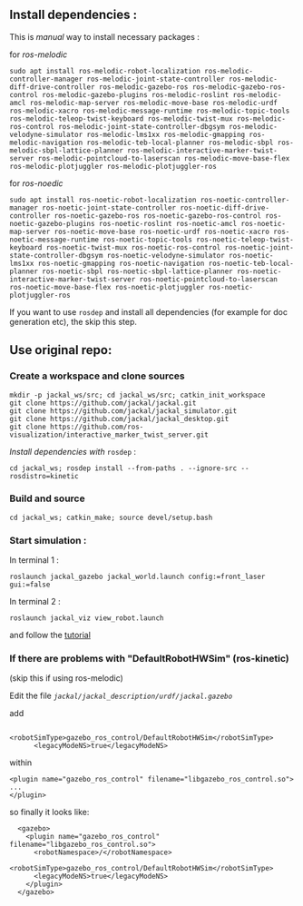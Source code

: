 ## Install dependencies :

This is *manual* way to install necessary packages :

for *ros-melodic*
```
sudo apt install ros-melodic-robot-localization ros-melodic-controller-manager ros-melodic-joint-state-controller ros-melodic-diff-drive-controller ros-melodic-gazebo-ros ros-melodic-gazebo-ros-control ros-melodic-gazebo-plugins ros-melodic-roslint ros-melodic-amcl ros-melodic-map-server ros-melodic-move-base ros-melodic-urdf ros-melodic-xacro ros-melodic-message-runtime ros-melodic-topic-tools ros-melodic-teleop-twist-keyboard ros-melodic-twist-mux ros-melodic-ros-control ros-melodic-joint-state-controller-dbgsym ros-melodic-velodyne-simulator ros-melodic-lms1xx ros-melodic-gmapping ros-melodic-navigation ros-melodic-teb-local-planner ros-melodic-sbpl ros-melodic-sbpl-lattice-planner ros-melodic-interactive-marker-twist-server ros-melodic-pointcloud-to-laserscan ros-melodic-move-base-flex ros-melodic-plotjuggler ros-melodic-plotjuggler-ros
```
for *ros-noedic*
```
sudo apt install ros-noetic-robot-localization ros-noetic-controller-manager ros-noetic-joint-state-controller ros-noetic-diff-drive-controller ros-noetic-gazebo-ros ros-noetic-gazebo-ros-control ros-noetic-gazebo-plugins ros-noetic-roslint ros-noetic-amcl ros-noetic-map-server ros-noetic-move-base ros-noetic-urdf ros-noetic-xacro ros-noetic-message-runtime ros-noetic-topic-tools ros-noetic-teleop-twist-keyboard ros-noetic-twist-mux ros-noetic-ros-control ros-noetic-joint-state-controller-dbgsym ros-noetic-velodyne-simulator ros-noetic-lms1xx ros-noetic-gmapping ros-noetic-navigation ros-noetic-teb-local-planner ros-noetic-sbpl ros-noetic-sbpl-lattice-planner ros-noetic-interactive-marker-twist-server ros-noetic-pointcloud-to-laserscan ros-noetic-move-base-flex ros-noetic-plotjuggler ros-noetic-plotjuggler-ros
```

If you want to use `rosdep` and install all dependencies (for example for doc generation etc), the skip this step.

## Use original repo:

### Create a workspace and clone sources
```
mkdir -p jackal_ws/src; cd jackal_ws/src; catkin_init_workspace
git clone https://github.com/jackal/jackal.git
git clone https://github.com/jackal/jackal_simulator.git
git clone https://github.com/jackal/jackal_desktop.git
git clone https://github.com/ros-visualization/interactive_marker_twist_server.git
```

*Install dependencies with* `rosdep` : 
```
cd jackal_ws; rosdep install --from-paths . --ignore-src --rosdistro=kinetic
```

### Build and source

```
cd jackal_ws; catkin_make; source devel/setup.bash
```
### Start simulation : 

In terminal 1 :
```
roslaunch jackal_gazebo jackal_world.launch config:=front_laser gui:=false
```
In terminal 2 :
```
roslaunch jackal_viz view_robot.launch
```
and follow the [tutorial](http://docs.ros.org/indigo/api/jackal_tutorials/html/simulation.html)


### If there are problems with "DefaultRobotHWSim" (ros-kinetic)
(skip this if using ros-melodic)

Edit the file *``jackal/jackal_description/urdf/jackal.gazebo``*

add
```
      <robotSimType>gazebo_ros_control/DefaultRobotHWSim</robotSimType>
      <legacyModeNS>true</legacyModeNS>
```
within
``` 
<plugin name="gazebo_ros_control" filename="libgazebo_ros_control.so"> 
... 
</plugin> 
```

so finally it looks like:
```
  <gazebo>
    <plugin name="gazebo_ros_control" filename="libgazebo_ros_control.so">
      <robotNamespace>/</robotNamespace>
      <robotSimType>gazebo_ros_control/DefaultRobotHWSim</robotSimType>
      <legacyModeNS>true</legacyModeNS>
    </plugin>
  </gazebo>
```
